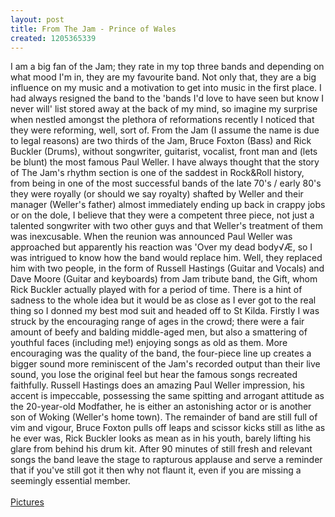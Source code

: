 ```yaml
---
layout: post
title: From The Jam - Prince of Wales
created: 1205365339
---
```

<p>I am a big fan of the Jam; they rate in my top three bands and depending on what mood I&#39;m in, they are my favourite band. Not only that, they are a big influence on my music and a motivation to get into music in the first place. I had always resigned the band to the &#39;bands I&#39;d love to have seen but know I never will&#39; list stored away at the back of my mind, so imagine my surprise when nestled amongst the plethora of reformations recently I noticed that they were reforming, well, sort of. From the Jam (I assume the name is due to legal reasons) are two thirds of the Jam, Bruce Foxton (Bass) and Rick Buckler (Drums), without songwriter, guitarist, vocalist, front man and (lets be blunt) the most famous Paul Weller. I have always thought that the story of The Jam&#39;s rhythm section is one of the saddest in Rock&amp;Roll history, from being in one of the most successful bands of the late 70&#39;s / early 80&#39;s they were royally (or should we say royalty) shafted by Weller and their manager (Weller&#39;s father) almost immediately ending up back in crappy jobs or on the dole, I believe that they were a competent three piece, not just a talented songwriter with two other guys and that Weller&#39;s treatment of them was inexcusable. When the reunion was announced Paul Weller was approached but apparently his reaction was &#39;Over my dead body&radic;Æ, so I was intrigued to know how the band would replace him. Well, they replaced him with two people, in the form of Russell Hastings (Guitar and Vocals) and Dave Moore (Guitar and keyboards) from Jam tribute band, the Gift, whom Rick Buckler actually played with for a period of time. There is a hint of sadness to the whole idea but it would be as close as I ever got to the real thing so I donned my best mod suit and headed off to St Kilda. Firstly I was struck by the encouraging range of ages in the crowd; there were a fair amount of beefy and balding middle-aged men, but also a smattering of youthful faces (including me!) enjoying songs as old as them. More encouraging was the quality of the band, the four-piece line up creates a bigger sound more reminiscent of the Jam&#39;s recorded output than their live sound, you lose the original feel but hear the famous songs recreated faithfully. Russell Hastings does an amazing Paul Weller impression, his accent is impeccable, possessing the same spitting and arrogant attitude as the 20-year-old Modfather, he is either an astonishing actor or is another son of Woking (Weller&#39;s home town). The remainder of band are still full of vim and vigour, Bruce Foxton pulls off leaps and scissor kicks still as lithe as he ever was, Rick Buckler looks as mean as in his youth, barely lifting his glare from behind his drum kit. After 90 minutes of still fresh and relevant songs the band leave the stage to rapturous applause and serve a reminder that if you&#39;ve still got it then why not flaunt it, even if you are missing a seemingly essential member.<br /><br /><a href="http://www.flickr.com/photos/chrischinchilla/2328581976/" target="_blank">Pictures</a></p>

